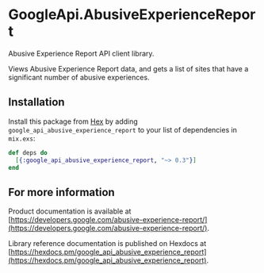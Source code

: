 # GoogleApi.AbusiveExperienceReport

Abusive Experience Report API client library.

Views Abusive Experience Report data, and gets a list of sites that have a significant number of abusive experiences.

## Installation

Install this package from [Hex](https://hex.pm) by adding
`google_api_abusive_experience_report` to your list of dependencies in `mix.exs`:

```elixir
def deps do
  [{:google_api_abusive_experience_report, "~> 0.3"}]
end
```

## For more information

Product documentation is available at [https://developers.google.com/abusive-experience-report/](https://developers.google.com/abusive-experience-report/).

Library reference documentation is published on Hexdocs at
[https://hexdocs.pm/google_api_abusive_experience_report](https://hexdocs.pm/google_api_abusive_experience_report).
